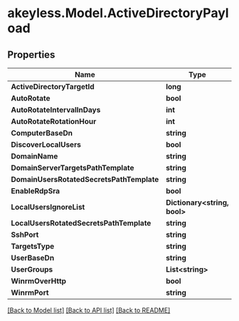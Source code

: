 # akeyless.Model.ActiveDirectoryPayload

## Properties

Name | Type | Description | Notes
------------ | ------------- | ------------- | -------------
**ActiveDirectoryTargetId** | **long** |  | [optional] 
**AutoRotate** | **bool** |  | [optional] 
**AutoRotateIntervalInDays** | **int** |  | [optional] 
**AutoRotateRotationHour** | **int** |  | [optional] 
**ComputerBaseDn** | **string** |  | [optional] 
**DiscoverLocalUsers** | **bool** |  | [optional] 
**DomainName** | **string** |  | [optional] 
**DomainServerTargetsPathTemplate** | **string** |  | [optional] 
**DomainUsersRotatedSecretsPathTemplate** | **string** |  | [optional] 
**EnableRdpSra** | **bool** |  | [optional] 
**LocalUsersIgnoreList** | **Dictionary&lt;string, bool&gt;** |  | [optional] 
**LocalUsersRotatedSecretsPathTemplate** | **string** |  | [optional] 
**SshPort** | **string** |  | [optional] 
**TargetsType** | **string** |  | [optional] 
**UserBaseDn** | **string** |  | [optional] 
**UserGroups** | **List&lt;string&gt;** |  | [optional] 
**WinrmOverHttp** | **bool** |  | [optional] 
**WinrmPort** | **string** |  | [optional] 

[[Back to Model list]](../README.md#documentation-for-models) [[Back to API list]](../README.md#documentation-for-api-endpoints) [[Back to README]](../README.md)

